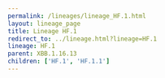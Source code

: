 ```yaml
---
permalink: /lineages/lineage_HF.1.html
layout: lineage_page
title: Lineage HF.1
redirect_to: ../lineage.html?lineage=HF.1
lineage: HF.1
parent: XBB.1.16.13
children: ['HF.1', 'HF.1.1']
---
```

